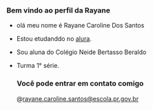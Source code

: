 ### Bem vindo ao perfil da Rayane

 - olá meu nome é Rayane Caroline Dos Santos
 - Estou etudanddo no [alura](https://cursos.alura.com.br).
 - Sou aluna do Colégio Neide Bertasso Beraldo
 - Turma 1° série.

    ### Você pode entrar em contato comigo
   @rayane.caroline.santos@escola.pr.gov.br

